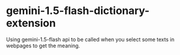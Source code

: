 # gemini-1.5-flash-dictionary-extension
Using gemini-1.5-flash api to be called when you select some texts in webpages to get the meaning.
